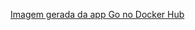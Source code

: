 [Imagem gerada da app Go no Docker Hub](https://hub.docker.com/layers/fsmoraes/go-hpa/1.0/images/sha256-df417af1a2b18c4ef6737ee38278f5ac2aaf3639c32a3c8e23596825398021cf?context=repo)